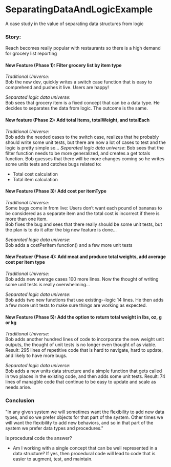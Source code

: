 # SeparatingDataAndLogicExample
A case study in the value of separating data structures from logic

### Story: 

Reach becomes really popular with restaurants so there is a high demand for grocery list reporting 

#### New Feature (Phase 1): Filter grocery list by item type
_Traditional Universe_:<br>
Bob the new dev, quickly writes a switch case function that is easy to comprehend and pushes it live. Users are happy!

_Separated logic data universe_: <br>
Bob sees that grocery item is a fixed concept that can be a data type. He decides to separates the data from logic. The outcome is the same. 				

#### New feature (Phase 2): Add total Items, totalWeight, and totalEach 
_Traditional Universe_: <br>
Bob adds the needed cases to the switch case, realizes that he probably should write some unit tests, but there are now a lot of cases to test and the logic is pretty simple so…
_Separated logic data universe_:
Bob sees that the filter function needs to be more generalized, and creates a get totals function. Bob guesses that there will be more changes coming so he writes some units tests and catches bugs related to:
 - Total cost calculation 
 - Total item calculation 

#### New Feature (Phase 3): Add cost per itemType

_Traditional Universe_:<br>
Some bugs come in from live:
Users don’t want each pound of bananas to be considered as a separate item and the total cost is incorrect if there is more than one item.	
Bob fixes the bug and sees that there really should be some unit tests, but the plan is to do it after the big new feature is done...

_Separated logic data universe_:<br>
Bob adds a costPerItem function() and a few more unit tests

#### New Featuer (Phase 4): Add meat and produce total weights, add average cost per item type

_Traditional Universe_:<br>
 Bob adds new average cases 100 more lines. Now the thought of writing some unit tests is really overwhelming... 

_Separated logic data universe_:<br>
Bob adds two new functions that use existing--logic 14 lines. He then adds a few more unit tests to make sure things are working as expected.

#### New Feature (Phase 5): Add the option to return total weight in lbs, oz, g or kg

_Traditional Universe_:<br>
Bob adds another hundred lines of code to incorporate the new weight unit outputs, the thought of unit tests is no longer even thought of as viable.
Result: 295 lines of repetitive code that is hard to navigate, hard to update, and likely to have more bugs.

_Separated logic data universe_:<br>
Bob adds a new units data structure and a simple function that gets called in two places in the existing code, and then adds some unit tests. 
Result: 74 lines of managble code that continue to be easy to update and scale as needs arise.

### Conclusion

"In any given system we will sometimes want the flexibility to add new data types, and so we prefer objects for that part of the system. 
Other times we will want the flexibility to add new behaviors, and so in that part of the system we prefer data types and procedures."

Is procedural code the answer?
- Am I working with a single concept that can be well represented in a data structure? If yes, then procedural code will lead to code that is easier to augment, test, and maintain. 


